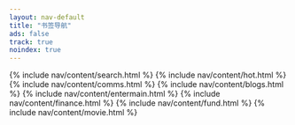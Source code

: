 ```yaml
---
layout: nav-default
title: "书签导航"
ads: false
track: true
noindex: true
---
```


{% include nav/content/search.html %}
{% include nav/content/hot.html %}
{% include nav/content/comms.html %}
{% include nav/content/blogs.html %}
{% include nav/content/entermain.html %}
{% include nav/content/finance.html %}
{% include nav/content/fund.html %}
{% include nav/content/movie.html %}
